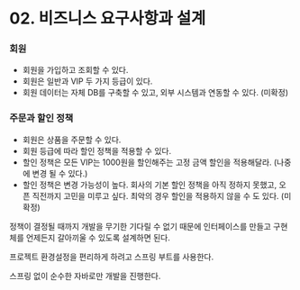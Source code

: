 # 02. 비즈니스 요구사항과 설계

### 회원 

* 회원을 가입하고 조회할 수 있다. 
* 회원은 일반과 VIP 두 가지 등급이 있다.
*  회원 데이터는 자체 DB를 구축할 수 있고, 외부 시스템과 연동할 수 있다. (미확정) 



### 주문과 할인 정책 

* 회원은 상품을 주문할 수 있다. 
* 회원 등급에 따라 할인 정책을 적용할 수 있다. 
* 할인 정책은 모든 VIP는 1000원을 할인해주는 고정 금액 할인을 적용해달라. (나중에 변경 될 수 있다.) 
* 할인 정책은 변경 가능성이 높다. 회사의 기본 할인 정책을 아직 정하지 못했고, 오픈 직전까지 고민을 미루고 싶다. 최악의 경우 할인을 적용하지 않을 수 도 있다. (미확정)



정책이 결정될 때까지 개발을 무기한 기다릴 수 없기 때문에 인터페이스를 만들고 구현체를 언제든지 갈아끼울 수 있도록 설계하면 된다.

프로젝트 환경설정을 편리하게 하려고 스프링 부트를 사용한다.

스프링 없이 순수한 자바로만 개발을 진행한다.
